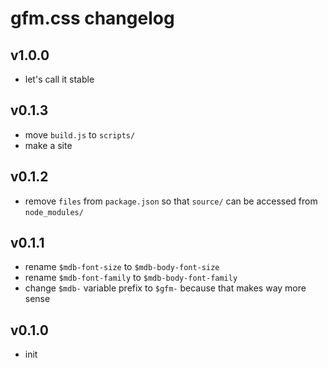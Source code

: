# gfm.css changelog

## v1.0.0
* let's call it stable

## v0.1.3
* move `build.js` to `scripts/`
* make a site

## v0.1.2
* remove `files` from `package.json` so that `source/` can be accessed from `node_modules/`

## v0.1.1
* rename `$mdb-font-size` to `$mdb-body-font-size`
* rename `$mdb-font-family` to `$mdb-body-font-family`
* change `$mdb-` variable prefix to `$gfm-` because that makes way more sense

## v0.1.0
* init

